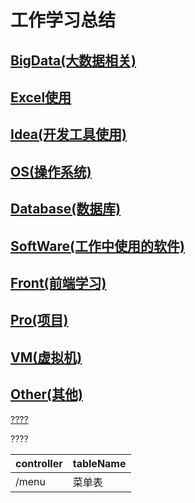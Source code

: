 # 工作学习总结

## [BigData(大数据相关)](https://github.com/wjn0918/Study/tree/master/BigData)
## [Excel使用](https://github.com/wjn0918/Study/tree/master/EXECL)
## [Idea(开发工具使用)](https://github.com/wjn0918/Study/tree/master/Idea)
## [OS(操作系统)](https://github.com/wjn0918/Study/tree/master/OS)
## [Database(数据库)](https://github.com/wjn0918/Study/tree/master/Database)
## [SoftWare(工作中使用的软件)](https://github.com/wjn0918/Study/tree/master/SoftWare)
## [Front(前端学习)](https://github.com/wjn0918/Study/tree/master/Front)
## [Pro(项目)](https://github.com/wjn0918/Study/tree/master/Pro)
## [VM(虚拟机)](https://github.com/wjn0918/Study/tree/master/VM)
## [Other(其他)](https://github.com/wjn0918/Study/tree/master/Other)

[????](#1)

<span id="1"> ????</span>

controller| tableName
-|-
/menu| 菜单表





